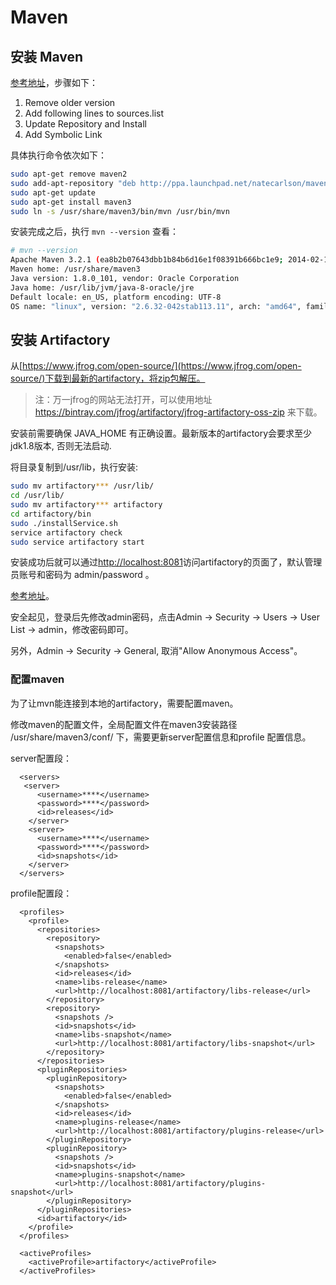 # Maven

## 安装 Maven

[参考地址](http://www.sysads.co.uk/2014/05/install-apache-maven-3-2-1-ubuntu-14-04/)，步骤如下：

1. Remove older version
2. Add following lines to sources.list
3. Update Repository and Install
4. Add Symbolic Link

具体执行命令依次如下：

```bash
sudo apt-get remove maven2
sudo add-apt-repository "deb http://ppa.launchpad.net/natecarlson/maven3/ubuntu precise main"
sudo apt-get update
sudo apt-get install maven3
sudo ln -s /usr/share/maven3/bin/mvn /usr/bin/mvn
```

安装完成之后，执行 `mvn --version` 查看：

```bash
# mvn --version
Apache Maven 3.2.1 (ea8b2b07643dbb1b84b6d16e1f08391b666bc1e9; 2014-02-14T17:37:52+00:00)
Maven home: /usr/share/maven3
Java version: 1.8.0_101, vendor: Oracle Corporation
Java home: /usr/lib/jvm/java-8-oracle/jre
Default locale: en_US, platform encoding: UTF-8
OS name: "linux", version: "2.6.32-042stab113.11", arch: "amd64", family: "unix"
```

## 安装 Artifactory

从[https://www.jfrog.com/open-source/](https://www.jfrog.com/open-source/)下载到最新的artifactory，将zip包解压。

> 注：万一jfrog的网站无法打开，可以使用地址 https://bintray.com/jfrog/artifactory/jfrog-artifactory-oss-zip 来下载。

安装前需要确保 JAVA_HOME 有正确设置。最新版本的artifactory会要求至少jdk1.8版本, 否则无法启动.

将目录复制到/usr/lib，执行安装:

```bash
sudo mv artifactory*** /usr/lib/
cd /usr/lib/
sudo mv artifactory*** artifactory
cd artifactory/bin
sudo ./installService.sh
service artifactory check
sudo service artifactory start
```

安装成功后就可以通过[http://localhost:8081](http://localhost:8081)访问artifactory的页面了，默认管理员账号和密码为 admin/password 。

[参考地址](http://www.softwarepassion.com/install-artifactory-on-ubuntu-box/)。

安全起见，登录后先修改admin密码，点击Admin -> Security -> Users -> User List -> admin，修改密码即可。

另外，Admin -> Security -> General, 取消"Allow Anonymous Access"。

### 配置maven

为了让mvn能连接到本地的artifactory，需要配置maven。

修改maven的配置文件，全局配置文件在maven3安装路径 /usr/share/maven3/conf/ 下，需要更新server配置信息和profile 配置信息。

server配置段：

	  <servers>
	   <server>
	      <username>****</username>
	      <password>****</password>
	      <id>releases</id>
	    </server>
	    <server>
	      <username>****</username>
	      <password>****</password>
	      <id>snapshots</id>
	    </server>
	  </servers>

profile配置段：

	  <profiles>
	    <profile>
	      <repositories>
	        <repository>
	          <snapshots>
	            <enabled>false</enabled>
	          </snapshots>
	          <id>releases</id>
	          <name>libs-release</name>
	          <url>http://localhost:8081/artifactory/libs-release</url>
	        </repository>
	        <repository>
	          <snapshots />
	          <id>snapshots</id>
	          <name>libs-snapshot</name>
	          <url>http://localhost:8081/artifactory/libs-snapshot</url>
	        </repository>
	      </repositories>
	      <pluginRepositories>
	        <pluginRepository>
	          <snapshots>
	            <enabled>false</enabled>
	          </snapshots>
	          <id>releases</id>
	          <name>plugins-release</name>
	          <url>http://localhost:8081/artifactory/plugins-release</url>
	        </pluginRepository>
	        <pluginRepository>
	          <snapshots />
	          <id>snapshots</id>
	          <name>plugins-snapshot</name>
	          <url>http://localhost:8081/artifactory/plugins-snapshot</url>
	        </pluginRepository>
	      </pluginRepositories>
	      <id>artifactory</id>
	    </profile>
	  </profiles>

	  <activeProfiles>
	    <activeProfile>artifactory</activeProfile>
	  </activeProfiles>
